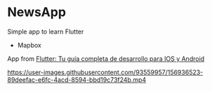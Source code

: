 # NewsApp

Simple app to learn Flutter

- Mapbox

App from [Flutter: Tu guía completa de desarrollo para IOS y Android](https://www.udemy.com/course/flutter-ios-android-fernando-herrera/)

https://user-images.githubusercontent.com/93559957/156936523-89deefac-e6fc-4acd-8594-bbd19c73f24b.mp4
